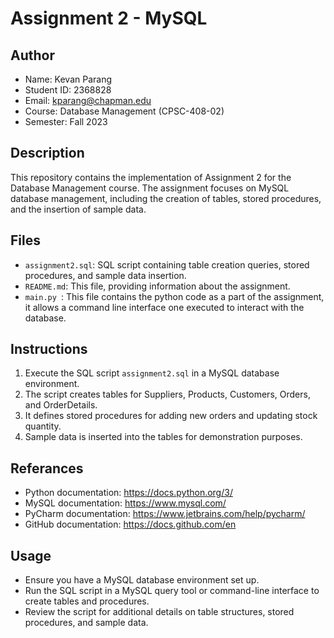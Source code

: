 # Assignment 2 - MySQL

## Author
- Name: Kevan Parang
- Student ID: 2368828
- Email: kparang@chapman.edu
- Course: Database Management (CPSC-408-02)
- Semester: Fall 2023

## Description
This repository contains the implementation of Assignment 2 for the Database Management course. The assignment focuses on MySQL database management, including the creation of tables, stored procedures, and the insertion of sample data.

## Files
- `assignment2.sql`: SQL script containing table creation queries, stored procedures, and sample data insertion.
- `README.md`: This file, providing information about the assignment.
- `main.py `: This file contains the python code as a part of the assignment, it allows a command line interface one executed to interact with the database. 

## Instructions
1. Execute the SQL script `assignment2.sql` in a MySQL database environment.
2. The script creates tables for Suppliers, Products, Customers, Orders, and OrderDetails.
3. It defines stored procedures for adding new orders and updating stock quantity.
4. Sample data is inserted into the tables for demonstration purposes.

## Referances 
- Python documentation: https://docs.python.org/3/
- MySQL documentation: https://www.mysql.com/
- PyCharm documentation: https://www.jetbrains.com/help/pycharm/
- GitHub documentation: https://docs.github.com/en

## Usage
- Ensure you have a MySQL database environment set up.
- Run the SQL script in a MySQL query tool or command-line interface to create tables and procedures.
- Review the script for additional details on table structures, stored procedures, and sample data.
